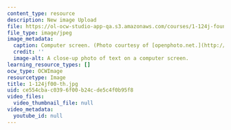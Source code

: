 ```yaml
---
content_type: resource
description: New image Upload
file: https://ol-ocw-studio-app-qa.s3.amazonaws.com/courses/1-124j-foundations-of-software-engineering-fall-2000/ce554cbac0396f00b24cde5c4f0b95f8_1-124jf00-th.jpg
file_type: image/jpeg
image_metadata:
  caption: Computer screen. (Photo courtesy of [openphoto.net.](http://www.openphoto.net.))
  credit: ''
  image-alt: A close-up photo of text on a computer screen.
learning_resource_types: []
ocw_type: OCWImage
resourcetype: Image
title: 1-124jf00-th.jpg
uid: ce554cba-c039-6f00-b24c-de5c4f0b95f8
video_files:
  video_thumbnail_file: null
video_metadata:
  youtube_id: null
---
```


